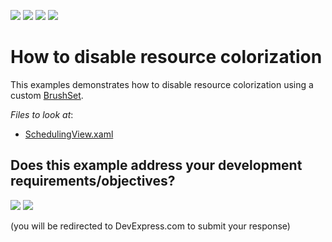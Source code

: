 <!-- default badges list -->
![](https://img.shields.io/endpoint?url=https://codecentral.devexpress.com/api/v1/VersionRange/243468048/21.1.5%2B)
[![](https://img.shields.io/badge/Open_in_DevExpress_Support_Center-FF7200?style=flat-square&logo=DevExpress&logoColor=white)](https://supportcenter.devexpress.com/ticket/details/T901409)
[![](https://img.shields.io/badge/📖_How_to_use_DevExpress_Examples-e9f6fc?style=flat-square)](https://docs.devexpress.com/GeneralInformation/403183)
[![](https://img.shields.io/badge/💬_Leave_Feedback-feecdd?style=flat-square)](#does-this-example-address-your-development-requirementsobjectives)
<!-- default badges end -->
# How to disable resource colorization

This examples demonstrates how to disable resource colorization using a custom [BrushSet](https://docs.devexpress.com/WPF/400994/controls-and-libraries/scheduler/appearance-customization#brush-palette). 

<!-- default file list -->
*Files to look at*:

* [SchedulingView.xaml](./CS/DXSample/Views/SchedulingView.xaml)
<!-- default file list end -->
<!-- feedback -->
## Does this example address your development requirements/objectives?

[<img src="https://www.devexpress.com/support/examples/i/yes-button.svg"/>](https://www.devexpress.com/support/examples/survey.xml?utm_source=github&utm_campaign=wpf-scheduler-disable-resource-colorization&~~~was_helpful=yes) [<img src="https://www.devexpress.com/support/examples/i/no-button.svg"/>](https://www.devexpress.com/support/examples/survey.xml?utm_source=github&utm_campaign=wpf-scheduler-disable-resource-colorization&~~~was_helpful=no)

(you will be redirected to DevExpress.com to submit your response)
<!-- feedback end -->
